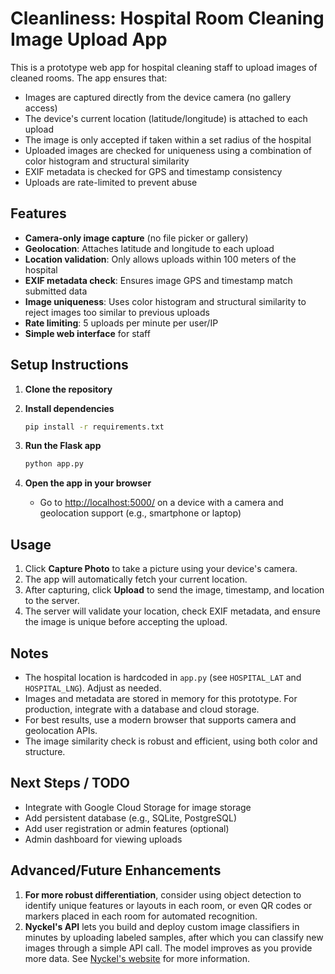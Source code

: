 # Cleanliness: Hospital Room Cleaning Image Upload App

This is a prototype web app for hospital cleaning staff to upload images of cleaned rooms. The app ensures that:

- Images are captured directly from the device camera (no gallery access)
- The device's current location (latitude/longitude) is attached to each upload
- The image is only accepted if taken within a set radius of the hospital
- Uploaded images are checked for uniqueness using a combination of color histogram and structural similarity
- EXIF metadata is checked for GPS and timestamp consistency
- Uploads are rate-limited to prevent abuse

## Features

- **Camera-only image capture** (no file picker or gallery)
- **Geolocation**: Attaches latitude and longitude to each upload
- **Location validation**: Only allows uploads within 100 meters of the hospital
- **EXIF metadata check**: Ensures image GPS and timestamp match submitted data
- **Image uniqueness**: Uses color histogram and structural similarity to reject images too similar to previous uploads
- **Rate limiting**: 5 uploads per minute per user/IP
- **Simple web interface** for staff

## Setup Instructions

1. **Clone the repository**

2. **Install dependencies**

   ```bash
   pip install -r requirements.txt
   ```

3. **Run the Flask app**

   ```bash
   python app.py
   ```

4. **Open the app in your browser**
   - Go to [http://localhost:5000/](http://localhost:5000/) on a device with a camera and geolocation support (e.g., smartphone or laptop)

## Usage

1. Click **Capture Photo** to take a picture using your device's camera.
2. The app will automatically fetch your current location.
3. After capturing, click **Upload** to send the image, timestamp, and location to the server.
4. The server will validate your location, check EXIF metadata, and ensure the image is unique before accepting the upload.

## Notes

- The hospital location is hardcoded in `app.py` (see `HOSPITAL_LAT` and `HOSPITAL_LNG`). Adjust as needed.
- Images and metadata are stored in memory for this prototype. For production, integrate with a database and cloud storage.
- For best results, use a modern browser that supports camera and geolocation APIs.
- The image similarity check is robust and efficient, using both color and structure.

## Next Steps / TODO

- Integrate with Google Cloud Storage for image storage
- Add persistent database (e.g., SQLite, PostgreSQL)
- Add user registration or admin features (optional)
- Admin dashboard for viewing uploads

## Advanced/Future Enhancements

1. **For more robust differentiation**, consider using object detection to identify unique features or layouts in each room, or even QR codes or markers placed in each room for automated recognition.
2. **Nyckel's API** lets you build and deploy custom image classifiers in minutes by uploading labeled samples, after which you can classify new images through a simple API call. The model improves as you provide more data. See [Nyckel's website](https://www.nyckel.com/) for more information.